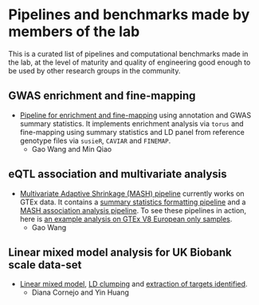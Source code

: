 # Pipelines and benchmarks made by members of the lab

This is a curated list of pipelines and computational benchmarks made in the lab, at the level of maturity and quality of engineering good enough to be used by other research groups in the community.

## GWAS enrichment and fine-mapping

- [Pipeline for enrichment and fine-mapping](https://github.com/gaow/fine-mapping) using annotation and GWAS summary statistics. It implements enrichment analysis via `torus` and fine-mapping using summary statistics and LD panel from reference genotype files via `susieR`, `CAVIAR` and `FINEMAP`.
    - Gao Wang and Min Qiao

## eQTL association and multivariate analysis

- [Multivariate Adaptive Shrinkage (MASH) pipeline](https://github.com/stephenslab/gtexresults) currently works on GTEx data. It contains a [summary statistics formatting pipeline](https://github.com/stephenslab/gtexresults/blob/master/workflows/fastqtl_to_mash.ipynb) and a [MASH association analysis pipeline](https://github.com/stephenslab/gtexresults/blob/master/workflows/fastqtl_to_mash.ipynb). To see these pipelines in action, here is [an example analysis on GTEx V8 European only samples](https://github.com/gaow/mnm-gtex-v8/blob/master/analysis/European_QTL.ipynb).
    - Gao Wang

## Linear mixed model analysis for UK Biobank scale data-set

- [Linear mixed model](https://github.com/cumc/bioworkflows/blob/master/GWAS/LMM.ipynb), [LD clumping](https://github.com/cumc/bioworkflows/blob/master/GWAS/LD_Clumping.ipynb) and [extraction of targets identified](https://github.com/cumc/bioworkflows/blob/master/GWAS/Region_Extraction.ipynb).
    - Diana Cornejo and Yin Huang